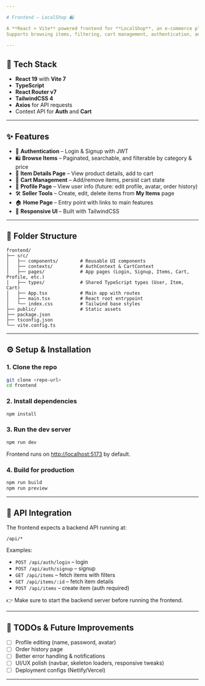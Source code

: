 ```yaml
---

# Frontend – LocalShop 🛍️

A **React + Vite** powered frontend for **LocalShop**, an e-commerce platform to discover and shop from local sellers.
Supports browsing items, filtering, cart management, authentication, and seller item management.

---
```


## 🚀 Tech Stack

* **React 19** with **Vite 7**
* **TypeScript**
* **React Router v7**
* **TailwindCSS 4**
* **Axios** for API requests
* Context API for **Auth** and **Cart**

---

## ✨ Features

* 🔐 **Authentication** – Login & Signup with JWT
* 🛍 **Browse Items** – Paginated, searchable, and filterable by category & price
* 📄 **Item Details Page** – View product details, add to cart
* 🛒 **Cart Management** – Add/remove items, persist cart state
* 👤 **Profile Page** – View user info (future: edit profile, avatar, order history)
* 🛠 **Seller Tools** – Create, edit, delete items from **My Items** page
* 🏠 **Home Page** – Entry point with links to main features
* 🎨 **Responsive UI** – Built with TailwindCSS

---

## 📂 Folder Structure

```
frontend/
├── src/
│   ├── components/        # Reusable UI components
│   ├── contexts/          # AuthContext & CartContext
│   ├── pages/             # App pages (Login, Signup, Items, Cart, Profile, etc.)
│   ├── types/             # Shared TypeScript types (User, Item, Cart)
│   ├── App.tsx            # Main app with routes
│   ├── main.tsx           # React root entrypoint
│   └── index.css          # Tailwind base styles
├── public/                # Static assets
├── package.json
├── tsconfig.json
└── vite.config.ts
```

---

## ⚙️ Setup & Installation

### 1. Clone the repo

```bash
git clone <repo-url>
cd frontend
```

### 2. Install dependencies

```bash
npm install
```

### 3. Run the dev server

```bash
npm run dev
```

Frontend runs on [http://localhost:5173](http://localhost:5173) by default.

### 4. Build for production

```bash
npm run build
npm run preview
```

---

## 🔗 API Integration

The frontend expects a backend API running at:

```
/api/*
```

Examples:

* `POST /api/auth/login` – login
* `POST /api/auth/signup` – signup
* `GET /api/items` – fetch items with filters
* `GET /api/items/:id` – fetch item details
* `POST /api/items` – create item (auth required)

👉 Make sure to start the backend server before running the frontend.

---

## 📝 TODOs & Future Improvements

* [ ] Profile editing (name, password, avatar)
* [ ] Order history page
* [ ] Better error handling & notifications
* [ ] UI/UX polish (navbar, skeleton loaders, responsive tweaks)
* [ ] Deployment configs (Netlify/Vercel)

---